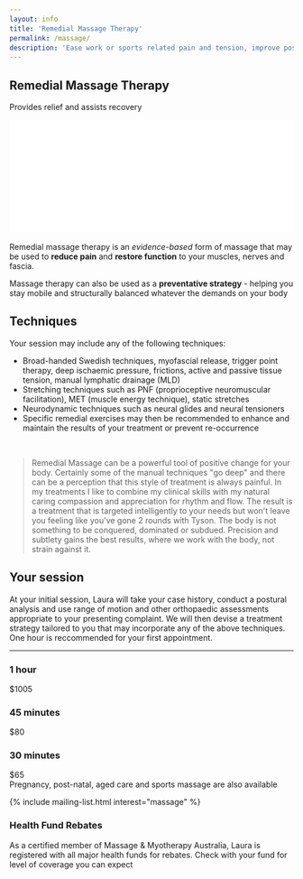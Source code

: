```yaml
---
layout: info
title: 'Remedial Massage Therapy'
permalink: /massage/
description: 'Ease work or sports related pain and tension, improve posture and feel better with a remedial massage. Fully qualified and experienced therapist. Brookvale location or home visits available'
---
```


<section class="section section-splash">
	<div class="layer layer-img b-lazy" data-src="/images/section-bgs/IMG_0947.jpg"></div>
	<div class="layer layer-gradient layer-gradient-dark"></div>
	<div class="container">
		<div class="row">
			<div class="col-sm-12">
				<h1>Remedial Massage Therapy</h1>
				<p>Provides relief and assists recovery</p>
				<img src="/images/logo-splash.png" class="logo" />
			</div>
		</div>
	</div>
</section>

<section class="section section-quote">
	<div class="container">
		<div class="row">
			<div class="col-sm-8 col-sm-offset-2">
				<p>Remedial massage therapy is an <em>evidence-based</em> form of massage that may be used to <strong>reduce pain</strong> and <strong>restore function</strong> to your muscles, nerves and fascia.</p>
				<p>Massage therapy can also be used as a <strong>preventative strategy</strong> - helping you stay mobile and structurally balanced whatever the demands on your body</p>
				<!-- <p>Pregnancy, post-natal, aged care and sports (pre and post event) massage are also available</p> -->
			</div>
		</div>
	</div>
</section>

<section class="section section-gray">
	<div class="container">
		<div class="row">
			<div class="col-sm-6">
				<h2 class="section_title">Techniques</h2>
				<p>Your session may include any of the following techniques:</p>
				<ul>
					<li>Broad-handed Swedish techniques, myofascial release, trigger point therapy, deep ischaemic pressure, frictions, active and passive tissue tension, manual lymphatic drainage (MLD)</li>
					<li>Stretching techniques such as PNF (proprioceptive neuromuscular facilitation),  MET (muscle energy technique), static stretches</li>
					<li>Neurodynamic techniques such as neural glides and neural tensioners</li>
					<li>Specific remedial exercises may then be recommended to enhance and maintain the results of your treatment or prevent re-occurrence</li>
				</ul>
			</div>
			<div class="col-sm-6">
				<br />
				<blockquote>Remedial Massage can be a powerful tool of positive change for your body. Certainly some of the manual techniques "go deep" and there can be a perception that this style of treatment is always painful. In my treatments I like to combine my clinical skills with my natural caring compassion and appreciation for rhythm and flow. The result is a treatment that is targeted intelligently to your needs but won't leave you feeling like you've gone 2 rounds with Tyson. The body is not something to be conquered, dominated or subdued. Precision and subtlety gains the best results, where we work with the body, not strain against it.</blockquote>
			</div><!-- .col-sm-6 -->
		</div>
	</div>
</section>

<section class="section">
	<div class="container">
		<div class="row">
			<div class="col-sm-6 col-sm-offset-3">
				<h2 class="section_title section_title-full">Your session</h2><!-- .section_title -->
				<p>At your initial session, Laura will take your case history, conduct a postural analysis and use range of motion and other orthopaedic assessments appropriate to your presenting complaint.  We will then devise a treatment strategy tailored to you that may incorporate any of the above techniques. One hour is reccommended for your first appointment.</p>
				<hr />
			</div><!-- .col-sm-8 -->
		</div>
		<div class="row">
			<div class="col-sm-4">
				<div class="well well-product">
						<h3>1 hour</h3>
					<div class="cost">
						<div class="cost_price">$1005</div>
					</div><!-- .cost -->
				</div><!-- .well -->
			</div><!-- .col-sm-8 -->
			<div class="col-sm-4">
				<div class="well well-product">
					<h3>45 minutes</h3>
					<div class="cost">
						<div class="cost_price">$80</div>
					</div><!-- .cost -->
				</div><!-- .well -->
			</div><!-- .col-sm-8 -->
			<div class="col-sm-4">
				<div class="well well-product">
					<h3>30 minutes</h3>
					<div class="cost">
						<div class="cost_price">$65</div>
					</div><!-- .cost -->
				</div><!-- .well -->
			</div><!-- .col-sm-8 -->
			<div class="col-sm-12">
				<div class="well well-announce">
					Pregnancy, post-natal, aged care and sports massage are also available
				</div>
			</div><!-- .col-sm-12 -->
		</div>
	</div><!-- .container -->
</section>

{% include mailing-list.html interest="massage" %}

<section class="section section-lightOnDark">
	<div class="layer layer-img b-lazy" data-src="/images/section-bgs/IMG_0961.jpg"></div>
	<div class="layer layer-gradient layer-gradient-dark-reverse"></div>
	<div class="container">
		<div class="row">
			<div class="col-sm-6">
			 <h3 class="section_title">Health Fund Rebates</h3>
			 <p>As a certified member of Massage & Myotherapy Australia, Laura is registered with all major health funds for rebates. Check with your fund for level of coverage you can expect</p> 
			</div>
		</div><!-- .col-sm-8 -->
	</div><!-- .container -->
</section>